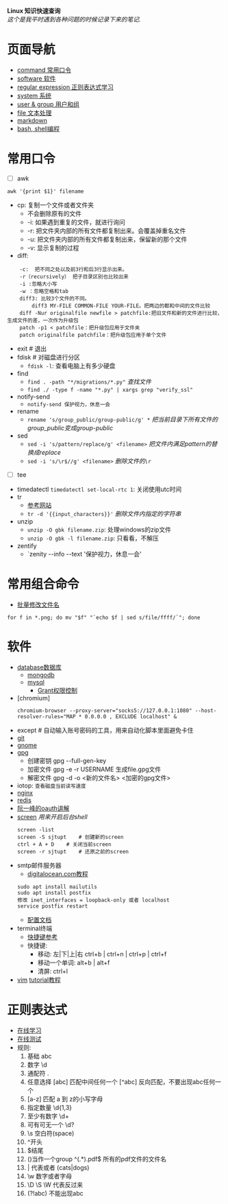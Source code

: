 **Linux 知识快速查询**  
*这个是我平时遇到各种问题的时候记录下来的笔记.*

# 页面导航
* [command 常用口令](#常用口令)
* [software 软件](#软件)
* [regular expression 正则表达式学习](#正则表达式)
* [system 系统](./linux/system.md)
* [user & group 用户和组](./linux/user_group.md)
* [file 文本处理](./text.md)
* [markdown](./markdown.md)
* [bash, shell编程](./shellprogramming/README.md)

# 常用口令
* [ ] awk
```
awk '{print $1}' filename
```
* cp:
复制一个文件或者文件夹  
    * 不会删除原有的文件
    * -i: 如果遇到重复的文件，就进行询问
    * -r: 把文件夹内部的所有文件都复制出来。会覆盖掉重名文件
    * -u: 把文件夹内部的所有文件都复制出来，保留新的那个文件
    * -v: 显示复制的过程
* diff:
```
    -c:  把不同之处以及前3行和后3行显示出来。
    -r（recursively） 把子目录区别也比较出来
    -i :忽略大小写
    -w ：忽略空格和tab
    diff3: 比较3个文件的不同。
        diff3 MY-FILE COMMON-FILE YOUR-FILE。把两边的都和中间的文件比较
    diff -Nur originalfile newfile > patchfile:把旧文件和新的文件进行比较，生成文件的差，一次作为升级包
    patch -p1 < patchfile：把升级包应用于文件夹
    patch originalfile patchfile：把升级包应用于单个文件
```
* exit # 退出
* fdisk # 对磁盘进行分区
    * `fdisk -l`: 查看电脑上有多少硬盘
* find
    * `find . -path "*/migrations/*.py"` *查找文件*
    * `find ./ -type f -name "*.py" | xargs grep "verify_ssl"`
* notify-send
    * `notify-send 保护视力，休息一会`
* rename
    * `rename 's/group_public/group-public/g' *` *把当前目录下所有文件的group_public变成group-public*
* sed
    * `sed -i 's/pattern/replace/g' <filename>` *把文件内满足pattern的替换成replace*
    * `sed -i 's/\r$//g' <filename>` *删除文件的`\r`*  
* [ ] tee  
* timedatectl
    `timedatectl set-local-rtc 1`: 关闭使用utc时间
* tr
    * [参考网站](http://www.linfo.org/tr.html)
    * `tr -d '{{input_characters}}'` *删除文件内指定的字符串*
* unzip
    * `unzip -O gbk filename.zip`: 处理windows的zip文件
    * `unzip -O gbk -l filename.zip`: 只看看，不解压
* zentify
    * `zenity --info --text '保护视力，休息一会'

# 常用组合命令
* [批量修改文件名](https://stackoverflow.com/questions/6840332/rename-multiple-files-by-replacing-a-particular-pattern-in-the-filenames-using-a)
```shell
for f in *.png; do mv "$f" "`echo $f | sed s/file/ffff/`"; done
```

# 软件
* [database数据库](./database/README.md)
    * [mongodb](./mongodb.md)
    * [mysql](./mysql.md)
        * [Grant权限控制](./database/mysql_grant.md)
* [chromium]
    ```
    chromium-browser --proxy-server="socks5://127.0.0.1:1080" --host-resolver-rules="MAP * 0.0.0.0 , EXCLUDE localhost" &
    ```
* except  # 自动输入账号密码的工具，用来自动化脚本里面避免卡住
* [git](./git.md)
* [gnome](./gnome.md)
* [gpg](https://statistics.berkeley.edu/computing/encrypt)
    * 创建密钥 gpg --full-gen-key
    * 加密文件 gpg -e -r USERNAME <file>  生成file.gpg文件
    * 解密文件 gpg -d -o <新的文件名> <加密的gpg文件>
* iotop: `查看磁盘当前读写速度`
* [nginx](./nginx.md)
* [redis](./redis/README.md)
* [阮一峰的oauth讲解](http://www.ruanyifeng.com/blog/2014/05/oauth_2_0.html)
* [screen](./screen.md) *用来开启后台shell*
    ```
    screen -list
    screen -S sjtupt    # 创建新的screen
    ctrl + A + D    # 关闭当前screen
    screen -r sjtupt    # 还原之前的screen
    ```
* smtp邮件服务器
    * [digitalocean.com教程](https://www.digitalocean.com/community/tutorials/how-to-install-and-configure-postfix-as-a-send-only-smtp-server-on-ubuntu-14-04)
    ```
    sudo apt install mailutils
    sudo apt install postfix
    修改 inet_interfaces = loopback-only 或者 localhost
    service postfix restart
    ```
    * [配置文档](http://blog.csdn.net/reage11/article/details/9295005)
* terminal终端
    * [快捷键参考](https://github.com/hokein/Wiki/wiki/Bash-Shell%E5%B8%B8%E7%94%A8%E5%BF%AB%E6%8D%B7%E9%94%AE)
    * 快捷键:
        * 移动: 左|下|上|右 ctrl+b | ctrl+n | ctrl+p | ctrl+f
        * 移动一个单词: alt+b | alt+f
        * 清屏: ctrl+l
* [vim](./vim.md) [tutorial教程](http://www.openvim.com/)

# 正则表达式
* [在线学习](https://regexone.com)
* [在线测试](https://regex101.com/#python)
* 规则:
    1. 基础 abc
    2. 数字 \d
    3. 通配符 .
    4. 任意选择 [abc] 匹配中间任何一个 [^abc] 反向匹配，不要出现abc任何一个
    5. [a-z] 匹配 a 到 z的小写字母
    6. 指定数量 \d{1,3}
    7. 至少有数字 \d+
    8. 可有可无一个 \d?
    9. \s 空白符(space)
    10. ^开头
    11. $结尾
    12. ()当作一个group ^(.*).pdf$ 所有的pdf文件的文件名
    13. | 代表或者 (cats|dogs)
    14. \w 数字或者字母
    15. \D \S \W 代表反过来
    16. (?!abc) 不能出现abc
